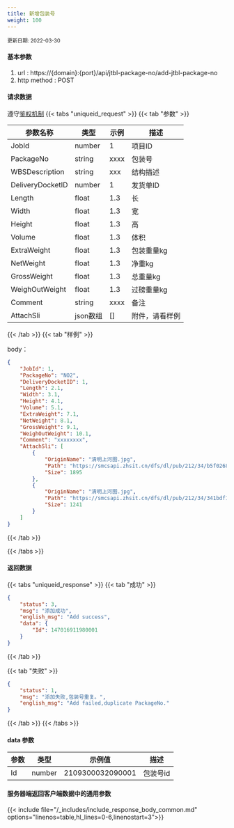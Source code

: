 ```yaml
---
title: 新增包装号
weight: 100
---
```


<small>更新日期: 2022-03-30</small>

#### 基本参数
1. url : https://{domain}:{port}/api/jtbl-package-no/add-jtbl-package-no
2. http method : POST

#### 请求数据
遵守[鉴权机制](/auth/)
{{< tabs "uniqueid_request" >}}
{{< tab "参数" >}} 

|  参数名称   |  类型 |  示例 |  描述 |
|  ----  | ----  | ----  | ----  |
|  JobId  | number  | 1  | 项目ID |
|  PackageNo  | string  |  xxxx | 包装号 |
|  WBSDescription  | string  | xxx  | 结构描述 |
|  DeliveryDocketID  | number  | 1  | 发货单ID |
|  Length  | float  | 1.3  | 长 |
|  Width  | float  | 1.3  | 宽 |
|  Height  | float  | 1.3  | 高 |
|  Volume  | float  | 1.3  | 体积 |
|  ExtraWeight  | float  | 1.3  | 包装重量kg |
|  NetWeight  | float  | 1.3  | 净重kg |
|  GrossWeight  | float  | 1.3  | 总重量kg |
|  WeighOutWeight  | float  | 1.3  | 过磅重量kg |
|  Comment  | string  | xxxx  | 备注 |  
|  AttachSli  | json数组  | []  | 附件，请看样例 |
	 
{{< /tab >}}
{{< tab "样例" >}}


body： 

```json
{
    "JobId": 1,
    "PackageNo": "NO2",
    "DeliveryDocketID": 1,
    "Length": 2.1,
    "Width": 3.1,
    "Height": 4.1,
    "Volume": 5.1,
    "ExtraWeight": 7.1,
    "NetWeight": 8.1,
    "GrossWeight": 9.1,
    "WeighOutWeight": 10.1,
    "Comment": "xxxxxxxx",
    "AttachSli": [
        {
            "OriginName": "清明上河图.jpg",
            "Path": "https://smcsapi.zhsit.cn/dfs/dl/pub/212/34/b5f02682d8b69471b70ec415acc9965e_1895.png",
            "Size": 1895
        },
        {
            "OriginName": "清明上河图.jpg",
            "Path": "https://smcsapi.zhsit.cn/dfs/dl/pub/212/34/341bdf1f96e41c2da848770b89110909_1241.png",
            "Size": 1241
        }
    ]
}
```
{{< /tab >}}

{{< /tabs >}}


#### 返回数据


{{< tabs "uniqueid_response" >}}
{{< tab "成功" >}} 
```json
{
    "status": 3,
    "msg": "添加成功",
    "english_msg": "Add success",
    "data": {
        "Id": 147016911980001
    }
}
```   
{{< /tab >}}

{{< tab "失败" >}}
```json
{
    "status": 1,
    "msg": "添加失败,包装号重复。",
    "english_msg": "Add failed,duplicate PackageNo."
}
```
{{< /tab >}}
{{< /tabs >}}
#### data 参数

|  参数   |  类型 |  示例值 |  描述 |
|  ----  | ----  | ----  |----  |
|  Id  | number  | 2109300032090001  | 包装号id  |

#### 服务器端返回客户端数据中的通用参数

{{< include file="/_includes/include_response_body_common.md"  options="linenos=table,hl_lines=0-6,linenostart=3">}}
